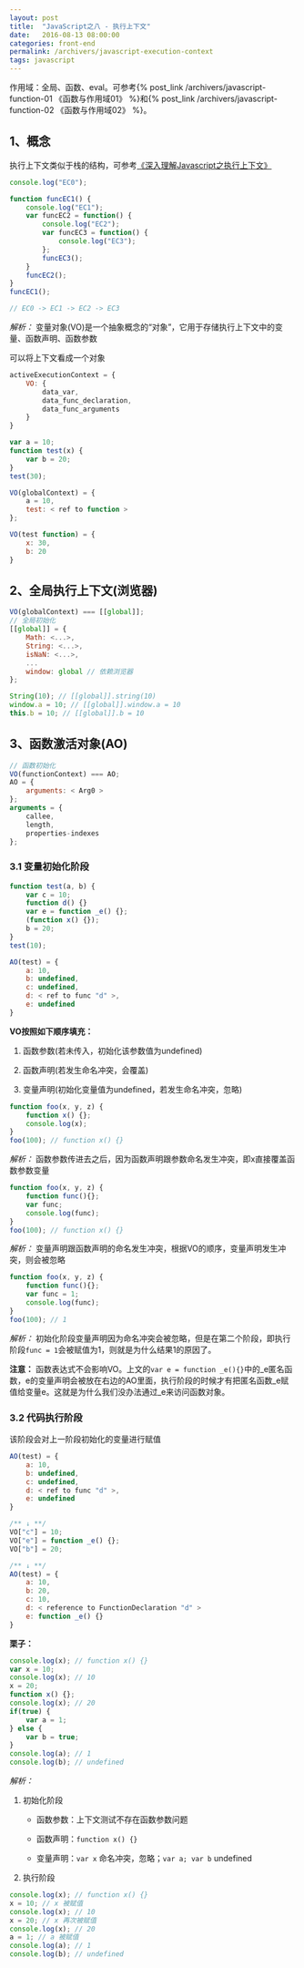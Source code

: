```yaml
---
layout: post
title:  "JavaScript之八 - 执行上下文"
date:   2016-08-13 08:00:00
categories: front-end
permalink: /archivers/javascript-execution-context
tags: javascript
---
```


作用域：全局、函数、eval。可参考{% post_link /archivers/javascript-function-01 《函数与作用域01》 %}和{% post_link /archivers/javascript-function-02 《函数与作用域02》 %}。

## 1、概念 ##

执行上下文类似于栈的结构，可参考[《深入理解Javascript之执行上下文》](http://blogread.cn/it/article/6178)

```javascript
console.log("EC0");

function funcEC1() {
	console.log("EC1");
	var funcEC2 = function() {
		console.log("EC2");
		var funcEC3 = function() {
			console.log("EC3");
		};
		funcEC3();
	}
	funcEC2();
}
funcEC1();

// EC0 -> EC1 -> EC2 -> EC3
```

*解析：* 变量对象(VO)是一个抽象概念的“对象”，它用于存储执行上下文中的变量、函数声明、函数参数

可以将上下文看成一个对象

```javascript
activeExecutionContext = {
	VO: {
		data_var,
		data_func_declaration,
		data_func_arguments
	}
}

var a = 10;
function test(x) {
	var b = 20;
}
test(30);

VO(globalContext) = {
	a = 10,
	test: < ref to function >
};

VO(test function) = {
	x: 30,
	b: 20
}
```

## 2、全局执行上下文(浏览器) ##

```javascript
VO(globalContext) === [[global]];
// 全局初始化
[[global]] = {
	Math: <...>,
	String: <...>,
	isNaN: <...>,
	...
	window: global // 依赖浏览器	
};

String(10); // [[global]].string(10)
window.a = 10; // [[global]].window.a = 10
this.b = 10; // [[global]].b = 10
```

## 3、函数激活对象(AO) ##

```javascript
// 函数初始化
VO(functionContext) === AO;
AO = {
	arguments: < Arg0 >
};
arguments = {
	callee,
	length,
	properties-indexes
};
```

### 3.1 变量初始化阶段 ###

```javascript
function test(a, b) {
	var c = 10;
	function d() {}
	var e = function _e() {};
	(function x() {});
	b = 20;
}
test(10);

AO(test) = {
	a: 10,
	b: undefined,
	c: undefined,
	d: < ref to func "d" >,
	e: undefined
}
```

**VO按照如下顺序填充：**

1. 函数参数(若未传入，初始化该参数值为undefined)

2. 函数声明(若发生命名冲突，会覆盖)

3. 变量声明(初始化变量值为undefined，若发生命名冲突，忽略)

```javascript
function foo(x, y, z) {
	function x() {};
	console.log(x);
}
foo(100); // function x() {}
```

*解析：* 函数参数传进去之后，因为函数声明跟参数命名发生冲突，即x直接覆盖函数参数变量

```javascript
function foo(x, y, z) {
	function func(){};
	var func;
	console.log(func);
}
foo(100); // function x() {}
```

*解析：* 变量声明跟函数声明的命名发生冲突，根据VO的顺序，变量声明发生冲突，则会被忽略

```javascript
function foo(x, y, z) {
	function func(){};
	var func = 1;
	console.log(func);
}
foo(100); // 1
```

*解析：* 初始化阶段变量声明因为命名冲突会被忽略，但是在第二个阶段，即执行阶段`func = 1`会被赋值为1，则就是为什么结果1的原因了。

**注意：** 函数表达式不会影响VO。上文的`var e = function _e(){}`中的_e匿名函数，e的变量声明会被放在右边的AO里面，执行阶段的时候才有把匿名函数_e赋值给变量e。这就是为什么我们没办法通过_e来访问函数对象。

### 3.2 代码执行阶段 ###

该阶段会对上一阶段初始化的变量进行赋值

```javascript
AO(test) = {
	a: 10,
	b: undefined,
	c: undefined,
	d: < ref to func "d" >,
	e: undefined
}

/** ↓ **/
VO["c"] = 10;
VO["e"] = function _e() {};
VO["b"] = 20;

/** ↓ **/
AO(test) = {
	a: 10,
	b: 20,
	c: 10,
	d: < reference to FunctionDeclaration "d" >
	e: function _e() {}
}
```

**栗子：**

```javascript
console.log(x); // function x() {}
var x = 10;
console.log(x); // 10
x = 20;
function x() {};
console.log(x); // 20
if(true) {
	var a = 1;
} else {
	var b = true;
}
console.log(a); // 1
console.log(b); // undefined
```

*解析：*

1. 初始化阶段

	- 函数参数：上下文测试不存在函数参数问题

	- 函数声明：`function x() {}`

	- 变量声明：`var x` 命名冲突，忽略；`var a; var b` undefined

2. 执行阶段

```javascript
console.log(x); // function x() {}
x = 10; // x 被赋值
console.log(x); // 10
x = 20; // x 再次被赋值
console.log(x); // 20
a = 1; // a 被赋值
console.log(a); // 1
console.log(b); // undefined
```